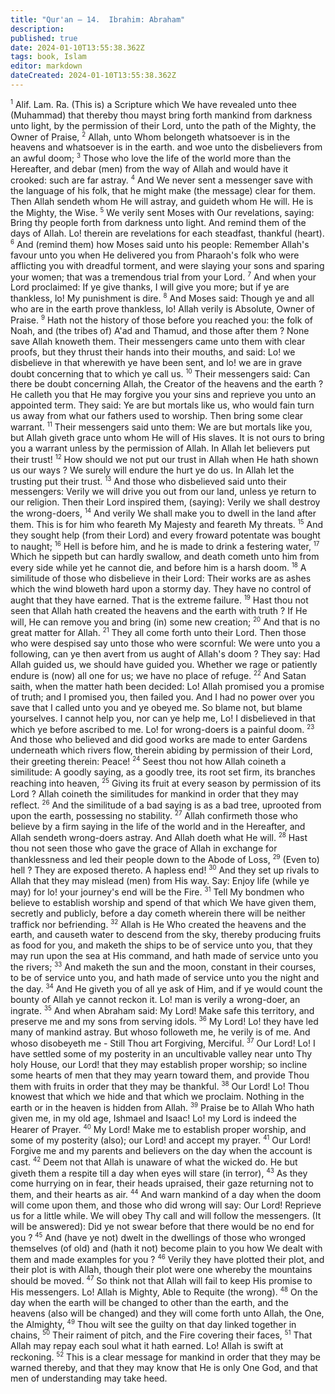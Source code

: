 ```yaml
---
title: "Qur'an — 14.  Ibrahim: Abraham"
description: 
published: true
date: 2024-01-10T13:55:38.362Z
tags: book, Islam
editor: markdown
dateCreated: 2024-01-10T13:55:38.362Z
---
```




<span id="v1"><sup><small>1</small></sup></span>  Alif. Lam. Ra. (This is) a Scripture which We have revealed unto thee (Muhammad) that thereby thou mayst bring forth mankind from darkness unto light, by the permission of their Lord, unto the path of the Mighty, the Owner of Praise,
<span id="v2"><sup><small>2</small></sup></span>  Allah, unto Whom belongeth whatsoever is in the heavens and whatsoever is in the earth. and woe unto the disbelievers from an awful doom;
<span id="v3"><sup><small>3</small></sup></span>  Those who love the life of the world more than the Hereafter, and debar (men) from the way of Allah and would have it crooked: such are far astray.
<span id="v4"><sup><small>4</small></sup></span>  And We never sent a messenger save with the language of his folk, that he might make (the message) clear for them. Then Allah sendeth whom He will astray, and guideth whom He will. He is the Mighty, the Wise.
<span id="v5"><sup><small>5</small></sup></span>  We verily sent Moses with Our revelations, saying: Bring thy people forth from darkness unto light. And remind them of the days of Allah. Lo! therein are revelations for each steadfast, thankful (heart).
<span id="v6"><sup><small>6</small></sup></span>  And (remind them) how Moses said unto his people: Remember Allah's favour unto you when He delivered you from Pharaoh's folk who were afflicting you with dreadful torment, and were slaying your sons and sparing your women; that was a tremendous trial from your Lord.
<span id="v7"><sup><small>7</small></sup></span>  And when your Lord proclaimed: If ye give thanks, I will give you more; but if ye are thankless, lo! My punishment is dire.
<span id="v8"><sup><small>8</small></sup></span>  And Moses said: Though ye and all who are in the earth prove thankless, lo! Allah verily is Absolute, Owner of Praise.
<span id="v9"><sup><small>9</small></sup></span>  Hath not the history of those before you reached you: the folk of Noah, and (the tribes of) A'ad and Thamud, and those after them ? None save Allah knoweth them. Their messengers came unto them with clear proofs, but they thrust their hands into their mouths, and said: Lo! we disbelieve in that wherewith ye have been sent, and lo! we are in grave doubt concerning that to which ye call us.
<span id="v10"><sup><small>10</small></sup></span>  Their messengers said: Can there be doubt concerning Allah, the Creator of the heavens and the earth ? He calleth you that He may forgive you your sins and reprieve you unto an appointed term. They said: Ye are but mortals like us, who would fain turn us away from what our fathers used to worship. Then bring some clear warrant.
<span id="v11"><sup><small>11</small></sup></span>  Their messengers said unto them: We are but mortals like you, but Allah giveth grace unto whom He will of His slaves. It is not ours to bring you a warrant unless by the permission of Allah. In Allah let believers put their trust!
<span id="v12"><sup><small>12</small></sup></span>  How should we not put our trust in Allah when He hath shown us our ways ? We surely will endure the hurt ye do us. In Allah let the trusting put their trust.
<span id="v13"><sup><small>13</small></sup></span>  And those who disbelieved said unto their messengers: Verily we will drive you out from our land, unless ye return to our religion. Then their Lord inspired them, (saying): Verily we shall destroy the wrong-doers,
<span id="v14"><sup><small>14</small></sup></span>  And verily We shall make you to dwell in the land after them. This is for him who feareth My Majesty and feareth My threats.
<span id="v15"><sup><small>15</small></sup></span>  And they sought help (from their Lord) and every froward potentate was bought to naught;
<span id="v16"><sup><small>16</small></sup></span>  Hell is before him, and he is made to drink a festering water,
<span id="v17"><sup><small>17</small></sup></span>  Which he sippeth but can hardly swallow, and death cometh unto him from every side while yet he cannot die, and before him is a harsh doom.
<span id="v18"><sup><small>18</small></sup></span>  A similitude of those who disbelieve in their Lord: Their works are as ashes which the wind bloweth hard upon a stormy day. They have no control of aught that they have earned. That is the extreme failure.
<span id="v19"><sup><small>19</small></sup></span>  Hast thou not seen that Allah hath created the heavens and the earth with truth ? If He will, He can remove you and bring (in) some new creation;
<span id="v20"><sup><small>20</small></sup></span>  And that is no great matter for Allah.
<span id="v21"><sup><small>21</small></sup></span>  They all come forth unto their Lord. Then those who were despised say unto those who were scornful: We were unto you a following, can ye then avert from us aught of Allah's doom ? They say: Had Allah guided us, we should have guided you. Whether we rage or patiently endure is (now) all one for us; we have no place of refuge.
<span id="v22"><sup><small>22</small></sup></span>  And Satan saith, when the matter hath been decided: Lo! Allah promised you a promise of truth; and I promised you, then failed you. And I had no power over you save that I called unto you and ye obeyed me. So blame not, but blame yourselves. I cannot help you, nor can ye help me, Lo! I disbelieved in that which ye before ascribed to me. Lo! for wrong-doers is a painful doom.
<span id="v23"><sup><small>23</small></sup></span>  And those who believed and did good works are made to enter Gardens underneath which rivers flow, therein abiding by permission of their Lord, their greeting therein: Peace!
<span id="v24"><sup><small>24</small></sup></span>  Seest thou not how Allah coineth a similitude: A goodly saying, as a goodly tree, its root set firm, its branches reaching into heaven,
<span id="v25"><sup><small>25</small></sup></span>  Giving its fruit at every season by permission of its Lord ? Allah coineth the similitudes for mankind in order that they may reflect.
<span id="v26"><sup><small>26</small></sup></span>  And the similitude of a bad saying is as a bad tree, uprooted from upon the earth, possessing no stability.
<span id="v27"><sup><small>27</small></sup></span>  Allah confirmeth those who believe by a firm saying in the life of the world and in the Hereafter, and Allah sendeth wrong-doers astray. And Allah doeth what He will.
<span id="v28"><sup><small>28</small></sup></span>  Hast thou not seen those who gave the grace of Allah in exchange for thanklessness and led their people down to the Abode of Loss,
<span id="v29"><sup><small>29</small></sup></span>  (Even to) hell ? They are exposed thereto. A hapless end!
<span id="v30"><sup><small>30</small></sup></span>  And they set up rivals to Allah that they may mislead (men) from His way. Say: Enjoy life (while ye may) for lo! your journey's end will be the Fire.
<span id="v31"><sup><small>31</small></sup></span>  Tell My bondmen who believe to establish worship and spend of that which We have given them, secretly and publicly, before a day cometh wherein there will be neither traffick nor befriending.
<span id="v32"><sup><small>32</small></sup></span>  Allah is He Who created the heavens and the earth, and causeth water to descend from the sky, thereby producing fruits as food for you, and maketh the ships to be of service unto you, that they may run upon the sea at His command, and hath made of service unto you the rivers;
<span id="v33"><sup><small>33</small></sup></span>  And maketh the sun and the moon, constant in their courses, to be of service unto you, and hath made of service unto you the night and the day.
<span id="v34"><sup><small>34</small></sup></span>  And He giveth you of all ye ask of Him, and if ye would count the bounty of Allah ye cannot reckon it. Lo! man is verily a wrong-doer, an ingrate.
<span id="v35"><sup><small>35</small></sup></span>  And when Abraham said: My Lord! Make safe this territory, and preserve me and my sons from serving idols.
<span id="v36"><sup><small>36</small></sup></span>  My Lord! Lo! they have led many of mankind astray. But whoso followeth me, he verily is of me. And whoso disobeyeth me - Still Thou art Forgiving, Merciful.
<span id="v37"><sup><small>37</small></sup></span>  Our Lord! Lo! I have settled some of my posterity in an uncultivable valley near unto Thy holy House, our Lord! that they may establish proper worship; so incline some hearts of men that they may yearn toward them, and provide Thou them with fruits in order that they may be thankful.
<span id="v38"><sup><small>38</small></sup></span>  Our Lord! Lo! Thou knowest that which we hide and that which we proclaim. Nothing in the earth or in the heaven is hidden from Allah.
<span id="v39"><sup><small>39</small></sup></span>  Praise be to Allah Who hath given me, in my old age, Ishmael and Isaac! Lo! my Lord is indeed the Hearer of Prayer.
<span id="v40"><sup><small>40</small></sup></span>  My Lord! Make me to establish proper worship, and some of my posterity (also); our Lord! and accept my prayer.
<span id="v41"><sup><small>41</small></sup></span>  Our Lord! Forgive me and my parents and believers on the day when the account is cast.
<span id="v42"><sup><small>42</small></sup></span>  Deem not that Allah is unaware of what the wicked do. He but giveth them a respite till a day when eyes will stare (in terror),
<span id="v43"><sup><small>43</small></sup></span>  As they come hurrying on in fear, their heads upraised, their gaze returning not to them, and their hearts as air.
<span id="v44"><sup><small>44</small></sup></span>  And warn mankind of a day when the doom will come upon them, and those who did wrong will say: Our Lord! Reprieve us for a little while. We will obey Thy call and will follow the messengers. (It will be answered): Did ye not swear before that there would be no end for you ?
<span id="v45"><sup><small>45</small></sup></span>  And (have ye not) dwelt in the dwellings of those who wronged themselves (of old) and (hath it not) become plain to you how We dealt with them and made examples for you ?
<span id="v46"><sup><small>46</small></sup></span>  Verily they have plotted their plot, and their plot is with Allah, though their plot were one whereby the mountains should be moved.
<span id="v47"><sup><small>47</small></sup></span>  So think not that Allah will fail to keep His promise to His messengers. Lo! Allah is Mighty, Able to Requite (the wrong).
<span id="v48"><sup><small>48</small></sup></span>  On the day when the earth will be changed to other than the earth, and the heavens (also will be changed) and they will come forth unto Allah, the One, the Almighty,
<span id="v49"><sup><small>49</small></sup></span>  Thou wilt see the guilty on that day linked together in chains,
<span id="v50"><sup><small>50</small></sup></span>  Their raiment of pitch, and the Fire covering their faces,
<span id="v51"><sup><small>51</small></sup></span>  That Allah may repay each soul what it hath earned. Lo! Allah is swift at reckoning.
<span id="v52"><sup><small>52</small></sup></span>  This is a clear message for mankind in order that they may be warned thereby, and that they may know that He is only One God, and that men of understanding may take heed.